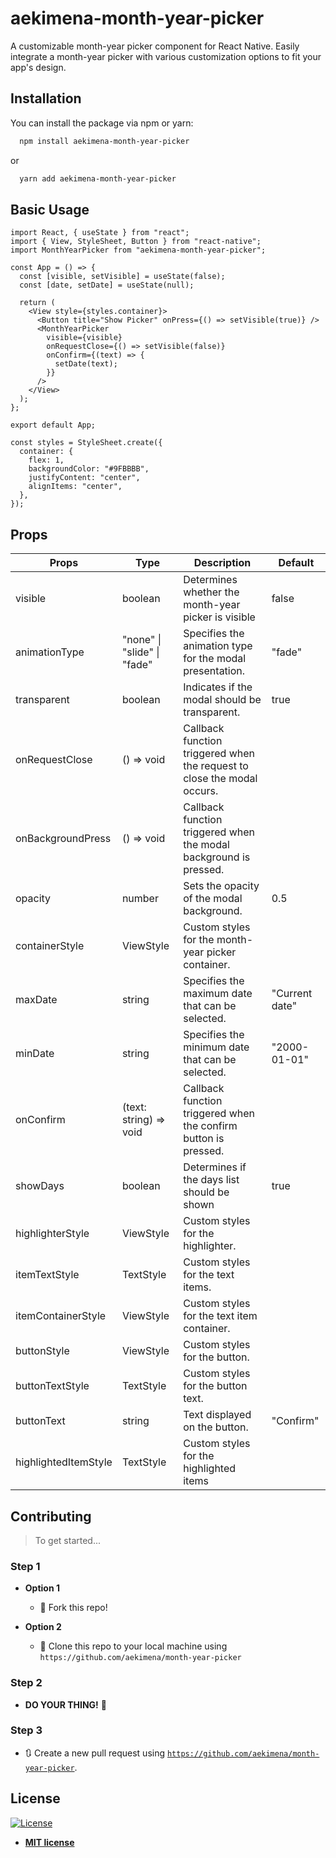 # aekimena-month-year-picker

A customizable month-year picker component for React Native. Easily integrate a month-year picker with various customization options to fit your app's design.

## Installation

You can install the package via npm or yarn:

```bash
  npm install aekimena-month-year-picker
```

or

```bash
  yarn add aekimena-month-year-picker
```

## Basic Usage

```tsx
import React, { useState } from "react";
import { View, StyleSheet, Button } from "react-native";
import MonthYearPicker from "aekimena-month-year-picker";

const App = () => {
  const [visible, setVisible] = useState(false);
  const [date, setDate] = useState(null);

  return (
    <View style={styles.container}>
      <Button title="Show Picker" onPress={() => setVisible(true)} />
      <MonthYearPicker
        visible={visible}
        onRequestClose={() => setVisible(false)}
        onConfirm={(text) => {
          setDate(text);
        }}
      />
    </View>
  );
};

export default App;

const styles = StyleSheet.create({
  container: {
    flex: 1,
    backgroundColor: "#9FBBBB",
    justifyContent: "center",
    alignItems: "center",
  },
});
```

## Props

| **Props**            | **Type**                    | **Description**                                                         | **Default**    |
| -------------------- | --------------------------- | ----------------------------------------------------------------------- | -------------- |
| visible              | boolean                     | Determines whether the month-year picker is visible                     | false          |
| animationType        | "none" \| "slide" \| "fade" | Specifies the animation type for the modal presentation.                | "fade"         |
| transparent          | boolean                     | Indicates if the modal should be transparent.                           | true           |
| onRequestClose       | () => void                  | Callback function triggered when the request to close the modal occurs. |                |
| onBackgroundPress    | () => void                  | Callback function triggered when the modal background is pressed.       |                |
| opacity              | number                      | Sets the opacity of the modal background.                               | 0.5            |
| containerStyle       | ViewStyle                   | Custom styles for the month-year picker container.                      |                |
| maxDate              | string                      | Specifies the maximum date that can be selected.                        | "Current date" |
| minDate              | string                      | Specifies the minimum date that can be selected.                        | "2000-01-01"   |
| onConfirm            | (text: string) => void      | Callback function triggered when the confirm button is pressed.         |                |
| showDays             | boolean                     | Determines if the days list should be shown                             | true           |
| highlighterStyle     | ViewStyle                   | Custom styles for the highlighter.                                      |                |
| itemTextStyle        | TextStyle                   | Custom styles for the text items.                                       |                |
| itemContainerStyle   | ViewStyle                   | Custom styles for the text item container.                              |                |
| buttonStyle          | ViewStyle                   | Custom styles for the button.                                           |                |
| buttonTextStyle      | TextStyle                   | Custom styles for the button text.                                      |                |
| buttonText           | string                      | Text displayed on the button.                                           | "Confirm"      |
| highlightedItemStyle | TextStyle                   | Custom styles for the highlighted items                                 |                |

## Contributing

> To get started...

### Step 1

- **Option 1**

  - 🍴 Fork this repo!

- **Option 2**
  - 👯 Clone this repo to your local machine using `https://github.com/aekimena/month-year-picker`

### Step 2

- **DO YOUR THING!** 🤌

### Step 3

- 🔃 Create a new pull request using <a href="https://github.com/aekimena/month-year-picker" target="_blank">`https://github.com/aekimena/month-year-picker`</a>.

## License

[![License](http://img.shields.io/:license-mit-blue.svg?style=flat-square)](http://badges.mit-license.org)

- **[MIT license](http://opensource.org/licenses/mit-license.php)**
